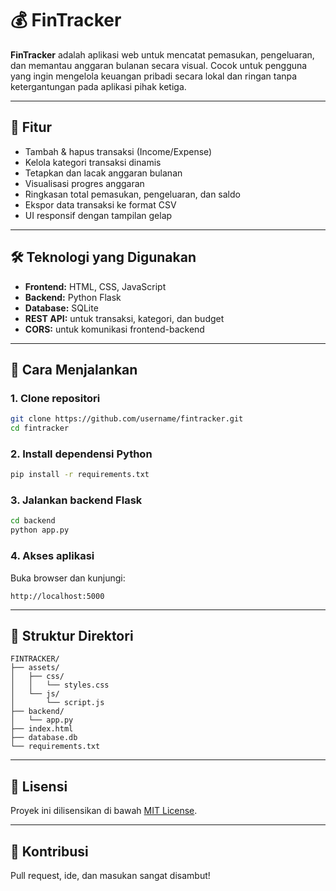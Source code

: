 # 💰 FinTracker

**FinTracker** adalah aplikasi web untuk mencatat pemasukan, pengeluaran, dan memantau anggaran bulanan secara visual. Cocok untuk pengguna yang ingin mengelola keuangan pribadi secara lokal dan ringan tanpa ketergantungan pada aplikasi pihak ketiga.

---

## 🧩 Fitur

- Tambah & hapus transaksi (Income/Expense)
- Kelola kategori transaksi dinamis
- Tetapkan dan lacak anggaran bulanan
- Visualisasi progres anggaran
- Ringkasan total pemasukan, pengeluaran, dan saldo
- Ekspor data transaksi ke format CSV
- UI responsif dengan tampilan gelap

---

## 🛠️ Teknologi yang Digunakan

- **Frontend:** HTML, CSS, JavaScript
- **Backend:** Python Flask
- **Database:** SQLite
- **REST API:** untuk transaksi, kategori, dan budget
- **CORS:** untuk komunikasi frontend-backend

---

## 🚀 Cara Menjalankan

### 1. Clone repositori

```bash
git clone https://github.com/username/fintracker.git
cd fintracker
```

### 2. Install dependensi Python

```bash
pip install -r requirements.txt
```

### 3. Jalankan backend Flask

```bash
cd backend
python app.py
```

### 4. Akses aplikasi

Buka browser dan kunjungi:

```
http://localhost:5000
```

---

## 📁 Struktur Direktori

```
FINTRACKER/
├── assets/
│   ├── css/
│   │   └── styles.css
│   └── js/
│       └── script.js
├── backend/
│   └── app.py
├── index.html
├── database.db
└── requirements.txt
```

---

## 📜 Lisensi

Proyek ini dilisensikan di bawah [MIT License](LICENSE).

---

## 🙌 Kontribusi

Pull request, ide, dan masukan sangat disambut!
